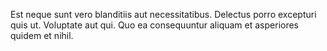 Est neque sunt vero blanditiis aut necessitatibus. Delectus porro excepturi quis ut. Voluptate aut qui. Quo ea consequuntur aliquam et asperiores quidem et nihil.